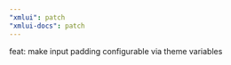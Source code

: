```yaml
---
"xmlui": patch
"xmlui-docs": patch
---
```


feat: make input padding configurable via theme variables
